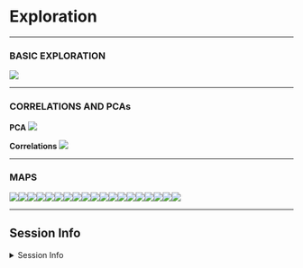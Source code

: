 Exploration
================

------------------------------------------------------------------------

### BASIC EXPLORATION

![](exploration_files/figure-gfm/jitters-1.png)<!-- -->

------------------------------------------------------------------------

### CORRELATIONS AND PCAs

**PCA** ![](exploration_files/figure-gfm/pca-1.png)<!-- -->

**Correlations**
![](exploration_files/figure-gfm/corr_plot-1.png)<!-- -->

------------------------------------------------------------------------

### MAPS

![](exploration_files/figure-gfm/maps-1.png)<!-- -->![](exploration_files/figure-gfm/maps-2.png)<!-- -->![](exploration_files/figure-gfm/maps-3.png)<!-- -->![](exploration_files/figure-gfm/maps-4.png)<!-- -->![](exploration_files/figure-gfm/maps-5.png)<!-- -->![](exploration_files/figure-gfm/maps-6.png)<!-- -->![](exploration_files/figure-gfm/maps-7.png)<!-- -->![](exploration_files/figure-gfm/maps-8.png)<!-- -->![](exploration_files/figure-gfm/maps-9.png)<!-- -->![](exploration_files/figure-gfm/maps-10.png)<!-- -->![](exploration_files/figure-gfm/maps-11.png)<!-- -->![](exploration_files/figure-gfm/maps-12.png)<!-- -->![](exploration_files/figure-gfm/maps-13.png)<!-- -->![](exploration_files/figure-gfm/maps-14.png)<!-- -->![](exploration_files/figure-gfm/maps-15.png)<!-- -->![](exploration_files/figure-gfm/maps-16.png)<!-- -->![](exploration_files/figure-gfm/maps-17.png)<!-- -->![](exploration_files/figure-gfm/maps-18.png)<!-- -->![](exploration_files/figure-gfm/maps-19.png)<!-- -->

------------------------------------------------------------------------

## Session Info

<details>
<summary>
Session Info
</summary>

Date run: 2023-10-12

    ## R version 4.2.1 (2022-06-23)
    ## Platform: x86_64-apple-darwin17.0 (64-bit)
    ## Running under: macOS Big Sur ... 10.16
    ## 
    ## Matrix products: default
    ## BLAS:   /Library/Frameworks/R.framework/Versions/4.2/Resources/lib/libRblas.0.dylib
    ## LAPACK: /Library/Frameworks/R.framework/Versions/4.2/Resources/lib/libRlapack.dylib
    ## 
    ## locale:
    ## [1] en_US.UTF-8/en_US.UTF-8/en_US.UTF-8/C/en_US.UTF-8/en_US.UTF-8
    ## 
    ## attached base packages:
    ## [1] stats     graphics  grDevices utils     datasets  methods   base     
    ## 
    ## other attached packages:
    ##  [1] ggbiplot_0.55   ggthemes_4.2.4  sf_1.0-8        maptools_1.1-4 
    ##  [5] sp_1.5-0        lubridate_1.9.2 forcats_1.0.0   stringr_1.5.0  
    ##  [9] dplyr_1.1.0     purrr_1.0.1     readr_2.1.4     tidyr_1.3.0    
    ## [13] tibble_3.1.8    ggplot2_3.4.3   tidyverse_2.0.0
    ## 
    ## loaded via a namespace (and not attached):
    ##  [1] Rcpp_1.0.11        lattice_0.20-45    class_7.3-20       digest_0.6.29     
    ##  [5] utf8_1.2.2         R6_2.5.1           cellranger_1.1.0   plyr_1.8.7        
    ##  [9] ggcorrplot_0.1.4   evaluate_0.16      e1071_1.7-11       highr_0.9         
    ## [13] pillar_1.8.1       soilpalettes_0.1.0 rlang_1.1.1        readxl_1.4.2      
    ## [17] rstudioapi_0.14    rmarkdown_2.21     labeling_0.4.2     foreign_0.8-82    
    ## [21] munsell_0.5.0      proxy_0.4-27       compiler_4.2.1     xfun_0.37         
    ## [25] pkgconfig_2.0.3    htmltools_0.5.3    tidyselect_1.2.0   fansi_1.0.3       
    ## [29] tzdb_0.3.0         withr_2.5.0        wk_0.6.0           grid_4.2.1        
    ## [33] gtable_0.3.0       lifecycle_1.0.3    DBI_1.1.3          magrittr_2.0.3    
    ## [37] units_0.8-0        scales_1.2.1       KernSmooth_2.23-20 cli_3.6.0         
    ## [41] stringi_1.7.8      farver_2.1.1       reshape2_1.4.4     ellipsis_0.3.2    
    ## [45] generics_0.1.3     vctrs_0.5.2        s2_1.1.0           tools_4.2.1       
    ## [49] glue_1.6.2         hms_1.1.2          fastmap_1.1.0      yaml_2.3.5        
    ## [53] timechange_0.2.0   colorspace_2.0-3   classInt_0.4-7     knitr_1.42

</details>
